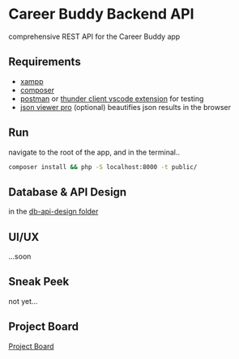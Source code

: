 # Career Buddy Backend API

comprehensive REST API for the Career Buddy app

## Requirements

-   [xampp](https://www.apachefriends.org/)
-   [composer](https://getcomposer.org/download/)
-   [postman](https://www.postman.com/downloads/) or [thunder client vscode extension](https://marketplace.visualstudio.com/items?itemName=rangav.vscode-thunder-client) for testing
-   [json viewer pro](https://chrome.google.com/webstore/detail/json-viewer-pro/eifflpmocdbdmepbjaopkkhbfmdgijcc) (optional) beautifies json results in the browser

## Run

navigate to the root of the app, and in the terminal..

```bash
composer install && php -S localhost:8000 -t public/
```

## Database & API Design

in the [db-api-design folder](https://github.com/Ashesi-Org/career-buddy-backend/tree/main/db-api-design)

## UI/UX

...soon

## Sneak Peek

not yet...

## Project Board

[Project Board](https://github.com/orgs/Ashesi-Org/projects/1)

